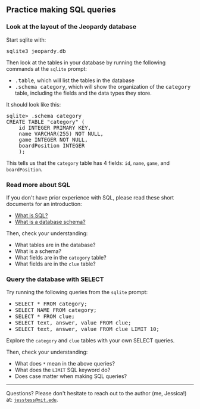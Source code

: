 

## Practice making SQL queries

### Look at the layout of the Jeopardy database

Start sqlite with:

<pre>sqlite3 jeopardy.db</pre>

Then look at the tables in your database by running the following commands at
the <code>sqlite</code> prompt:

* <tt>.table</tt>, which will list the tables in the database
* <tt>.schema category</tt>, which will show the organization of the
  <tt>category</tt> table, including the fields and the data types they store.

It should look like this:

<pre>sqlite> .schema category
CREATE TABLE "category" (
    id INTEGER PRIMARY KEY,
    name VARCHAR(255) NOT NULL,
    game INTEGER NOT NULL,
    boardPosition INTEGER
    );</pre>

This tells us that the <code>category</code> table has 4 fields:
<code>id</code>, <code>name</code>, <code>game</code>, and
<code>boardPosition</code>.

### Read more about SQL

If you don't have prior experience with SQL, please read these short documents
for an introduction:

* [What is SQL?](http://www.w3schools.com/sql/sql_intro.asp)
* [What is a database schema?](http://wiki.answers.com/Q/What_is_a_database_schema)

Then, check your understanding:

* What tables are in the database?
* What is a schema?
* What fields are in the <code>category</code> table?
* What fields are in the <code>clue</code> table?

### Query the database with SELECT

Try running the following queries from the <code>sqlite</code> prompt:

* <tt>SELECT * FROM category;</tt>
* <tt>SELECT NAME FROM category;</tt>
* <tt>SELECT * FROM clue;</tt>
* <tt>SELECT text, answer, value FROM clue;</tt>
* <tt>SELECT text, answer, value FROM clue LIMIT 10;</tt>

Explore the <code>category</code> and <code>clue</code> tables with your own
SELECT queries.

Then, check your understanding:

* What does <code>*</code> mean in the above queries?
* What does the <code>LIMIT</code> SQL keyword do?
* Does case matter when making SQL queries?

---

Questions? Please don't hesitate to reach out to the author (me, Jessica!) at:
<code>jesstess@mit.edu</code>.
